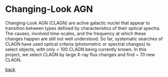 # Changing-Look AGN
Changing-Look AGN (CLAGN) are active galactic nuclei that appear to transition between types defined by characteristics of their optical spectra. The causes, involved time-scales, and the frequency at which these changes happen are still not well understood. So far, systematic searches of CLAGN have used optical criteria (photometric or spectral changes) to select objects, with only < 100 CLAGN being currently known. In this project, we select CLAGN by large X-ray flux changes and find ~ 70 new CLAGN.

[back](./)
